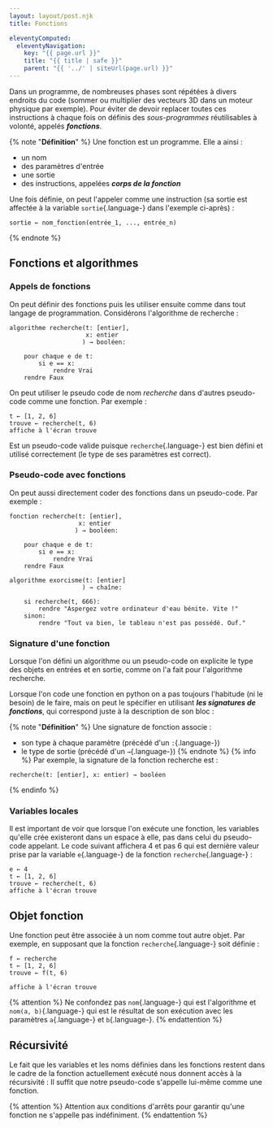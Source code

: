 ```yaml
---
layout: layout/post.njk
title: Fonctions

eleventyComputed:
  eleventyNavigation:
    key: "{{ page.url }}"
    title: "{{ title | safe }}"
    parent: "{{ '../' | siteUrl(page.url) }}"
---
```


Dans un programme, de nombreuses phases sont répétées à divers endroits du code (sommer ou multiplier des vecteurs 3D dans un moteur physique par exemple). Pour éviter de devoir replacer toutes ces instructions à chaque fois on définis des _sous-programmes_ réutilisables à volonté, appelés **_fonctions_**.

{% note "**Définition**" %}
Une fonction est un programme. Elle a ainsi :

- un nom
- des paramètres d'entrée
- une sortie
- des instructions, appelées **_corps de la fonction_**

Une fois définie, on peut l'appeler comme une instruction (sa sortie est affectée à la variable `sortie`{.language-} dans l'exemple ci-après) :

```pseudocode
sortie ← nom_fonction(entrée_1, ..., entrée_n)
```

{% endnote %}

## Fonctions et algorithmes

### Appels de fonctions

On peut définir des fonctions puis les utiliser ensuite comme dans tout langage de programmation. Considérons l'algorithme de recherche :

```pseudocode
algorithme recherche(t: [entier],
                     x: entier
                    ) → booléen:

    pour chaque e de t:
        si e == x:
            rendre Vrai
    rendre Faux
```

On peut utiliser le pseudo code de nom _recherche_ dans d'autres pseudo-code comme une fonction. Par exemple :

```pseudocode
t ← [1, 2, 6]
trouve ← recherche(t, 6)
affiche à l'écran trouve
```

Est un pseudo-code valide puisque `recherche`{.language-} est bien défini et utilisé correctement (le type de ses paramètres est correct).

### Pseudo-code avec fonctions

On peut aussi directement coder des fonctions dans un pseudo-code. Par exemple :

```pseudocode
fonction recherche(t: [entier],
                   x: entier
                  ) → booléen:

    pour chaque e de t:
        si e == x:
            rendre Vrai
    rendre Faux

algorithme exorcisme(t: [entier]
                    ) → chaîne:

    si recherche(t, 666):
        rendre "Aspergez votre ordinateur d'eau bénite. Vite !"
    sinon:
        rendre "Tout va bien, le tableau n'est pas possédé. Ouf."
```

### Signature d'une fonction

Lorsque l'on défini un algorithme ou un pseudo-code on explicite le type des objets en entrées et en sortie, comme on l'a fait pour l'algorithme recherche.

Lorsque l'on code une fonction en python on a pas toujours l'habitude (ni le besoin) de le faire, mais on peut le spécifier en utilisant **_les signatures de fonctions_**, qui correspond juste à la description de son bloc :

{% note "**Définition**" %}
Une signature de fonction associe :

- son type à chaque paramètre (précédé d'un `:`{.language-})
- le type de sortie (précédé d'un `→`{.language-})
  {% endnote %}
  {% info %}
  Par exemple, la signature de la fonction recherche est :

```pseudocode
recherche(t: [entier], x: entier) → booléen
```

{% endinfo %}

### Variables locales

Il est important de voir que lorsque l'on exécute une fonction, les variables qu'elle crée existeront dans un espace à elle, pas dans celui du pseudo-code appelant. Le code suivant affichera 4 et pas 6 qui est dernière valeur prise par la variable `e`{.language-} de la fonction `recherche`{.language-} :

```pseudocode
e ← 4
t ← [1, 2, 6]
trouve ← recherche(t, 6)
affiche à l'écran trouve
```

## Objet fonction

Une fonction peut être associée à un nom comme tout autre objet. Par exemple, en supposant que la fonction `recherche`{.language-} soit définie :

```pseudocode
f ← recherche
t ← [1, 2, 6]
trouve ← f(t, 6)

affiche à l'écran trouve
```

{% attention %}
Ne confondez pas `nom`{.language-} qui est l'algorithme et `nom(a, b)`{.language-} qui est le résultat de son exécution avec les paramètres `a`{.language-} et `b`{.language-}.
{% endattention %}

## Récursivité

Le fait que les variables et les noms définies dans les fonctions restent dans le cadre de la fonction actuellement exécuté nous donnent accès à la récursivité : Il suffit que notre pseudo-code s'appelle lui-même comme une fonction.

{% attention %}
Attention aux conditions d'arrêts pour garantir qu'une fonction ne s'appelle pas indéfiniment.
{% endattention %}

